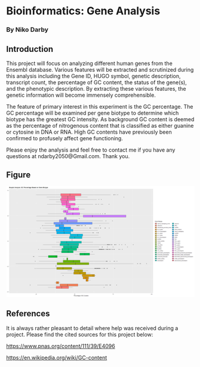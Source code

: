 # Bioinformatics: Gene Analysis
### By Niko Darby 

## Introduction

<p> This project will focus on analyzing different human genes from the Ensembl database. Various features will be extracted and scrutinized during this analysis including the Gene ID, HUGO symbol, genetic description, transcript count, the percentage of GC content, the status of the gene(s), and the phenotypic description. By extracting these various features, the genetic information will become immensely comprehensible. </p>

<p> The feature of primary interest in this experiment is the GC percentage. The GC percentage will be examined per gene biotype to determine which biotype has the greatest GC intensity. As background GC content is deemed as the percentage of nitrogenous content that is classified as either guanine or cytosine in DNA or RNA. High GC contents have previously been confirmed to profusely affect gene functioning. </p> 

<p> Please enjoy the analysis and feel free to contact me if you have any questions at ndarby2050@Gmail.com. Thank you. </p> 


## Figure

![](https://github.com/darbyna/Gene_Analysis/blob/master/Figure/Figure1.png?raw=true)

## References
<p> It is always rather pleasant to detail where help was received during a project. Please find the cited sources for this project below: 
  
https://www.pnas.org/content/111/39/E4096

https://en.wikipedia.org/wiki/GC-content
